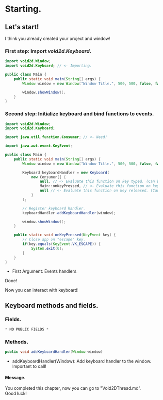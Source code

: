 # Starting.
## Let's start!
I think you already created your project and window!

### First step: Import *void2d.Keyboard*.
```java
import void2d.Window;
import void2d.Keyboard; // <- Importing.

public class Main {
    public static void main(String[] args) {
        Window window = new Window("Window Title.", 500, 500, false, false);

        window.showWindow();
    }
}
```

### Second step: Initialize keyboard and bind functions to events.
```java
import void2d.Window;
import void2d.Keyboard;

import java.util.function.Consumer; // <- Need!

import java.awt.event.KeyEvent;

public class Main {
    public static void main(String[] args) {
        Window window = new Window("Window Title.", 500, 500, false, false);

        Keyboard keyboardHandler = new Keyboard(
            new Consumer[] {
                null, // <- Evaluate this function on key typed. (Can be null).
                Main::onKeyPressed, // <- Evaluate this function on key pressed. (Can be null).
                null // <- Evaluate this function on key released. (Can be null).
            }
        );

        // Register keyboard handler.
        keyboardHandler.addKeyboardHandler(window);

        window.showWindow();
    }

    public static void onKeyPressed(KeyEvent key) {
        // Close app on "escape" key.
        if(key.equals(KeyEvent.VK_ESCAPE)) {
            System.exit(0);
        }
    }
}
```

- First Argument: Events handlers.

Done!

Now you can interact with keyboard!

## Keyboard methods and fields.
### Fields.
```java
* NO PUBLIC FIELDS *
```

### Methods.
```java
public void addKeyboardHandler(Window window)
```

- addKeyboardHandler(Window): Add keyboard handler to the window. Important to call!

#### Message.
You completed this chapter, now you can go to "Void2DThread.md".
<br>Good luck!
